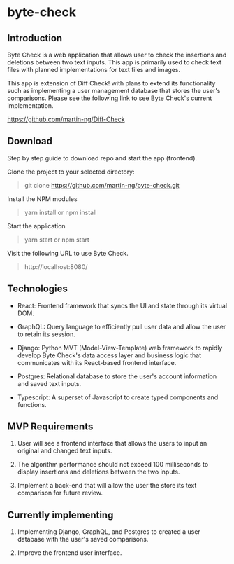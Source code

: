 # byte-check

## Introduction

Byte Check is a web application that allows user to check the insertions and deletions between two text inputs. This app is primarily used to check text files with planned implementations for text files and images.

This app is extension of Diff Check! with plans to extend its functionality such as implementing a user management database that stores the user's comparisons. Please see the following link to see Byte Check's current implementation.

https://github.com/martin-ng/Diff-Check


## Download

Step by step guide to download repo and start the app (frontend).

Clone the project to your selected directory:

> git clone https://github.com/martin-ng/byte-check.git

Install the NPM modules

> yarn install or npm install

Start the application

> yarn start or npm start

Visit the following URL to use Byte Check.

> http://localhost:8080/


## Technologies

- React: Frontend framework that syncs the UI and state through its virtual DOM.

- GraphQL: Query language to efficiently pull user data and allow the user to retain its session.

- Django: Python MVT (Model-View-Template) web framework to rapidly develop Byte Check's data access layer and business logic that communicates with its React-based frontend interface.

- Postgres: Relational database to store the user's account information and saved text inputs.

- Typescript: A superset of Javascript to create typed components and functions.

## MVP Requirements 

1. User will see a frontend interface that allows the users to input an original and changed text inputs.

2. The algorithm performance should not exceed 100 milliseconds to display insertions and deletions between the two inputs.

3. Implement a back-end that will allow the user the store its text comparison for future review.

## Currently implementing

1. Implementing Django, GraphQL, and Postgres to created a user database with the user's saved comparisons.

2. Improve the frontend user interface.